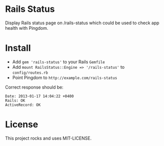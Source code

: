 # Rails Status

Display Rails status page on /rails-status
which could be used to check app health with Pingdom.

# Install

* Add `gem 'rails-status'` to your Rails `Gemfile`
* Add `mount RailsStatus::Engine => '/rails-status'` to `config/routes.rb`
* Point Pingdom to `http://example.com/rails-status`

Correct response should be:

    Date: 2013-01-17 14:04:22 +0400
    Rails: OK
    ActiveRecord: OK


# License

This project rocks and uses MIT-LICENSE.